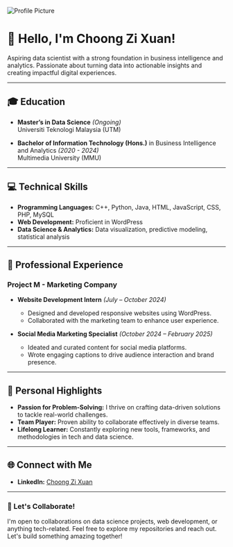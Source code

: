 ![Profile Picture](https://your-image-url.com)
# 👋 Hello, I'm Choong Zi Xuan!

Aspiring data scientist with a strong foundation in business intelligence and analytics. Passionate about turning data into actionable insights and creating impactful digital experiences.

---

## 🎓 Education
- **Master’s in Data Science** *(Ongoing)*  
  Universiti Teknologi Malaysia (UTM)  

- **Bachelor of Information Technology (Hons.)** in Business Intelligence and Analytics *(2020 - 2024)*  
  Multimedia University (MMU)  

---

## 💻 Technical Skills
- **Programming Languages:** C++, Python, Java, HTML, JavaScript, CSS, PHP, MySQL  
- **Web Development:** Proficient in WordPress  
- **Data Science & Analytics:** Data visualization, predictive modeling, statistical analysis  

---

## 💼 Professional Experience
### **Project M - Marketing Company**  
- **Website Development Intern** *(July – October 2024)*  
  - Designed and developed responsive websites using WordPress.  
  - Collaborated with the marketing team to enhance user experience.  

- **Social Media Marketing Specialist** *(October 2024 – February 2025)*  
  - Ideated and curated content for social media platforms.  
  - Wrote engaging captions to drive audience interaction and brand presence.  

---

## 🌟 Personal Highlights
- **Passion for Problem-Solving:** I thrive on crafting data-driven solutions to tackle real-world challenges.  
- **Team Player:** Proven ability to collaborate effectively in diverse teams.  
- **Lifelong Learner:** Constantly exploring new tools, frameworks, and methodologies in tech and data science.  

---

## 🌐 Connect with Me
- **LinkedIn:** [Choong Zi Xuan](https://www.linkedin.com/uas/login-submit)  
---

### 🚀 Let's Collaborate!  
I'm open to collaborations on data science projects, web development, or anything tech-related. Feel free to explore my repositories and reach out. Let's build something amazing together!  


